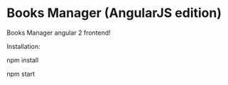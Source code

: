 # Books Manager (AngularJS edition)

Books Manager angular 2 frontend!

Installation:

npm install

npm start